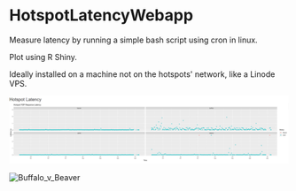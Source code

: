 # HotspotLatencyWebapp

Measure latency by running a simple bash script using cron in linux.

Plot using R Shiny.

Ideally installed on a machine not on the hotspots' network, like a Linode VPS.

![Webapp](https://github.com/dirkbeer/HotspotLatencyWebapp/blob/main/webappscreencap.png)

![Buffalo_v_Beaver](https://user-images.githubusercontent.com/6425332/151095724-2bd56f55-57e4-4f52-96d4-0c53ab3657ff.png)
